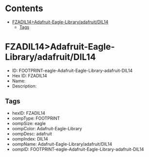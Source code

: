 



Contents
========

* [FZADIL14>Adafruit-Eagle-Library/adafruit/DIL14](#fzadil14adafruit-eagle-libraryadafruitdil14)
	* [Tags](#tags)

# FZADIL14>Adafruit-Eagle-Library/adafruit/DIL14

- ID: FOOTPRINT-eagle-Adafruit-Eagle-Library-adafruit-DIL14
- Hex ID: FZADIL14
- Name: 
- Description: 

## Tags

- hexID: FZADIL14
- oompType: FOOTPRINT
- oompSize: eagle
- oompColor: Adafruit-Eagle-Library
- oompDesc: adafruit
- oompIndex: DIL14
- oompName: Adafruit-Eagle-Library/adafruit/DIL14
- oompID: FOOTPRINT-eagle-Adafruit-Eagle-Library-adafruit-DIL14
